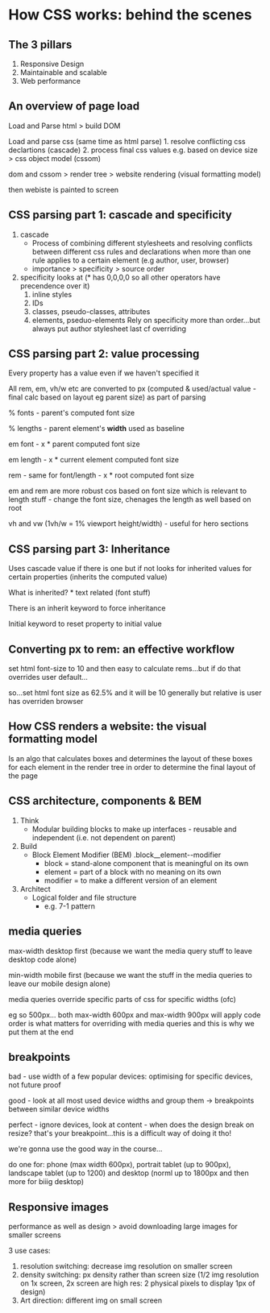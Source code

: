# How CSS works: behind the scenes

## The 3 pillars
1. Responsive Design
2. Maintainable and scalable
3. Web performance

## An overview of page load
Load and Parse html > build DOM

Load and parse css (same time as html parse)
    1. resolve conflicting css declartions (cascade)
    2. process final css values e.g. based on device size
        > css object model (cssom)

dom and cssom > render tree > website rendering (visual formatting model)

then webiste is painted to screen

## CSS parsing part 1: cascade and specificity
1. cascade
    * Process of combining different stylesheets and resolving conflicts between different css rules and declarations when more than one rule applies to a certain element (e.g author, user, browser)
    * importance > specificity > source order
2. specificity looks at (* has 0,0,0,0 so all other operators have precendence over it)
    1. inline styles
    2. IDs
    3. classes, pseudo-classes, attributes
    4. elements, pseduo-elements
Rely on specificity more than order...but always put author stylesheet last cf overriding

## CSS parsing part 2: value processing
Every property has a value even if we haven't specified it

All rem, em, vh/w etc are converted to px (computed & used/actual value - final calc based on layout eg parent size) as part of parsing

% fonts - parent's computed font size

% lengths - parent element's **width** used as baseline

em font - x * parent computed font size

em length - x * current element computed font size

rem - same for font/length - x * root computed font size

em and rem are more robust cos based on font size which is relevant to length stuff - change the font size, chenages the length as well based on root

vh and vw (1vh/w = 1% viewport height/width) - useful for hero sections

## CSS parsing part 3: Inheritance
Uses cascade value if there is one but if not looks for inherited values for certain properties (inherits the computed value)

What is inherited?
    * text related (font stuff)

There is an inherit keyword to force inheritance

Initial keyword to reset property to initial value

## Converting px to rem: an effective workflow
set html font-size to 10 and then easy to calculate rems...but if do that overrides user default...

so...set html font size as 62.5% and it will be 10 generally but relative is user has overriden browser

## How CSS renders a website: the visual formatting model
Is an algo that calculates boxes and determines the layout of these boxes for each element in the render tree in order to determine the final layout of the page

## CSS architecture, components & BEM
1. Think
    * Modular building blocks to make up interfaces - reusable and independent (i.e. not dependent on parent)
2. Build
    * Block Element Modifier (BEM) .block__element--modifier
        - block = stand-alone component that is meaningful on its own
        - element = part of a block with no meaning on its own
        - modifier = to make a different version of an element
3. Architect
    * Logical folder and file structure
        - e.g. 7-1 pattern


## media queries
max-width desktop first (because we want the media query stuff to leave desktop code alone)

min-width mobile first (because we want the stuff in the media queries to leave our mobile design alone)

media queries override specific parts of css for specific widths (ofc)

eg so 500px...
both max-width 600px and max-width 900px will apply 
code order is what matters for overriding with media queries and this is why we put them at the end

## breakpoints
bad - use width of a few popular devices: optimising for specific devices, not future proof

good - look at all most used device widths and group them -> breakpoints between similar device widths

perfect - ignore devices, look at content - when does the design break on resize? that's your breakpoint...this is a difficult way of doing it tho!

we're gonna use the good way in the course...

do one for: phone (max width 600px), portrait tablet (up to 900px), landscape tablet (up to 1200) and desktop (norml up to 1800px and then more for biiig desktop)

## Responsive images
performance as well as design
    > avoid downloading large images for smaller screens

3 use cases:
1. resolution switching: decrease img resolution on smaller screen
2. density switching: px density rather than screen size (1/2 img resolution on 1x screen, 2x screen are high res: 2 physical pixels to display 1px of design)
3. Art direction: different img on small screen

























        

